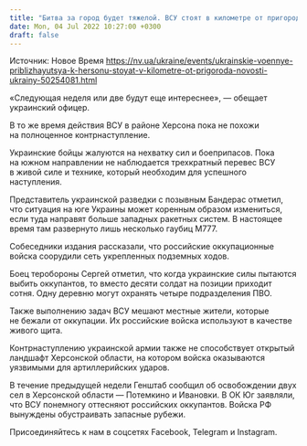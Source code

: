 ```yaml
---
title: "Битва за город будет тяжелой. ВСУ стоят в километре от пригородов Херсона — The Economist"
date: Mon, 04 Jul 2022 10:27:00 +0300
draft: false
---
```

Источник: Новое Время https://nv.ua/ukraine/events/ukrainskie-voennye-priblizhayutsya-k-hersonu-stoyat-v-kilometre-ot-prigoroda-novosti-ukrainy-50254081.html


«Следующая неделя или две будут еще интереснее», — обещает украинский офицер.

В то же время действия ВСУ в районе Херсона пока не похожи на полноценное контрнаступление.

Украинские бойцы жалуются на нехватку сил и боеприпасов. Пока на южном направлении не наблюдается трехкратный перевес ВСУ в живой силе и технике, который необходим для успешного наступления.

Представитель украинской разведки с позывным Бандерас отметил, что ситуация на юге Украины может коренным образом измениться, если туда направят больше западных ракетных систем. В настоящее время там развернуто лишь несколько гаубиц M777.

Собеседники издания рассказали, что российские оккупационные войска соорудили сеть укрепленных подземных ходов.

Боец теробороны Сергей отметил, что когда украинские силы пытаются выбить оккупантов, то вместо десяти солдат на позиции приходит сотня. Одну деревню могут охранять четыре подразделения ПВО.

Также выполнению задач ВСУ мешают местные жители, которые не бежали от оккупации. Их российские войска используют в качестве живого щита.

Контрнаступлению украинской армии также не способствует открытый ландшафт Херсонской области, на котором войска оказываются уязвимыми для артиллерийских ударов.

В течение предыдущей недели Генштаб сообщил об освобождении двух сел в Херсонской области — Потемкино и Ивановки. В ОК Юг заявляли, что ВСУ понемногу оттесняют российских оккупантов. Войска РФ вынуждены обустраивать запасные рубежи.

Присоединяйтесь к нам в соцсетях Facebook, Telegram и Instagram.
